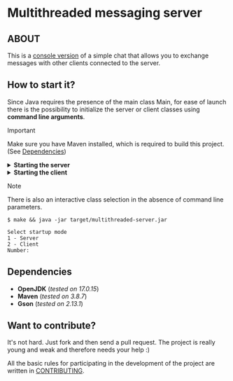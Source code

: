 # Multithreaded messaging server

## ABOUT
This is a <ins>console version</ins> of a simple chat that allows you to exchange messages with other clients connected to the server.

## How to start it?

Since Java requires the presence of the main class Main, for ease of launch there is the possibility to initialize the server or client classes using **command line arguments**.

> [!IMPORTANT]
> Make sure you have Maven installed, which is required to build this project. (See [Dependencies](#dependencies))

<details>
  <summary><b>Starting the server</b></summary>
  
  ```
  make
  java -jar target/multithreaded-server.jar Server
  ```
</details>

<details>
  <summary><b>Starting the client</b></summary>

  ```
  make
  java -jar target/multithreaded-server.jar Client
  ```
</details>

> [!NOTE]
> There is also an interactive class selection in the absence of command line parameters.
> ```
> $ make && java -jar target/multithreaded-server.jar
> 
> Select startup mode
> 1 - Server
> 2 - Client
> Number:
> ```

## Dependencies
- **OpenJDK** (*tested on 17.0.15*)
- **Maven** (*tested on 3.8.7*)
- **Gson** (*tested on 2.13.1*)

## Want to contribute?
It's not hard. Just fork and then send a pull request. The project is really young and weak and therefore needs your help :)

All the basic rules for participating in the development of the project are written in [CONTRIBUTING](CONTRIBUTING.md).

